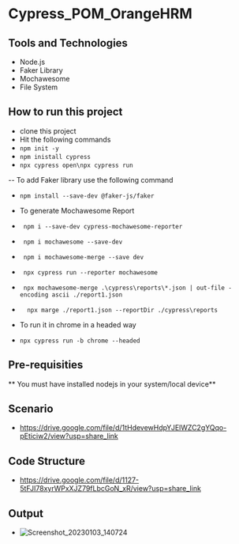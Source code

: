 # Cypress_POM_OrangeHRM

## Tools and Technologies
- Node.js
- Faker Library
- Mochawesome
- File System

## How to run this project
- clone this project
- Hit the following commands
- ```npm init -y```
- ```npm inistall cypress```
- ```npx cypress open\npx cypress run```

-- To add Faker library use the following command
- ```npm install --save-dev @faker-js/faker```

- To generate Mochawesome Report
- ``` npm i --save-dev cypress-mochawesome-reporter```
- ``` npm i mochawesome --save-dev```
- ``` npm i mochawesome-merge --save dev```
- ``` npx cypress run --reporter mochawesome```
- ``` npx mochawesome-merge .\cypress\reports\*.json | out-file -encoding ascii ./report1.json```
- ```  npx marge ./report1.json --reportDir ./cypress\reports```

- To run it in chrome in a headed way
- ```npx cypress run -b chrome --headed```

## Pre-requisities
** You must have installed nodejs in your system/local device**

## Scenario 
- https://drive.google.com/file/d/1tHdevewHdpYJElWZC2gYQqo-pEticiw2/view?usp=share_link

## Code Structure
- https://drive.google.com/file/d/1127-5tFJI78xyrWPxXJZ79fLbcGoN_xR/view?usp=share_link

## Output
- ![Screenshot_20230103_140724](https://user-images.githubusercontent.com/81919644/212456774-8a74fc20-3a26-42bc-ab0b-da895d6a1dd8.png)
